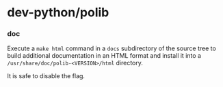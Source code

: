 # dev-python/polib

### doc
Execute a `make html` command in a `docs` subdirectory of the source tree to build additional documentation in an HTML format and install it into a `/usr/share/doc/polib-<VERSION>/html` directory.

It is safe to disable the flag.

